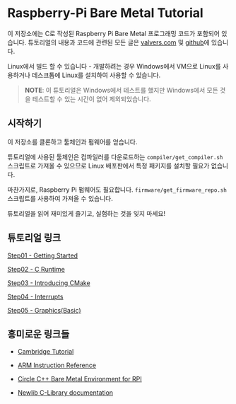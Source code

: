 # Raspberry-Pi Bare Metal Tutorial

이 저장소에는 C로 작성된 Raspberry Pi Bare Metal 프로그래밍 코드가 포함되어 있습니다. 튜토리얼의 내용과 코드에 관련된 모든 글은 [valvers.com](https://www.valvers.com/open-software/raspberry-pi/bare-metal-programming-in-c) 및 [github](https://github.com/BrianSidebotham/arm-tutorial-rpi)에 있습니다.

Linux에서 빌드 할 수 있습니다 - 개발하려는 경우 Windows에서 VM으로 Linux를 사용하거나 데스크톱에 Linux를 설치하여 사용할 수 있습니다.

> **NOTE**: 이 튜토리얼은 Windows에서 테스트를 했지만 Windows에서 모든 것을 테스트할 수 있는 시간이 없어 제외되었습니다.

## 시작하기

이 저장소를 클론하고 툴체인과 펌웨어를 얻습니다.

튜토리얼에 사용된 툴체인은 컴파일러를 다운로드하는 `compiler/get_compiler.sh` 스크립트로 가져올 수 있으므로 Linux 배포판에서 특정 패키지를 설치할 필요가 없습니다.

마찬가지로, Raspberry Pi 펌웨어도 필요합니다. `firmware/get_firmware_repo.sh` 스크립트를 사용하여 가져올 수 있습니다.

튜토리얼을 읽어 재미있게 즐기고, 실험하는 것을 잊지 마세요!

## 튜토리얼 링크

[Step01 - Getting Started](/part-1/readme.md)

[Step02 - C Runtime](/part-2/readme.md)

[Step03 - Introducing CMake](/part-3/readme.md)

[Step04 - Interrupts](/part-4/readme.md)

[Step05 - Graphics(Basic)](/part-5/readme.md)

## 흥미로운 링크들

- [Cambridge Tutorial](http://www.cl.cam.ac.uk/projects/raspberrypi/tutorials/os/index.html)

- [ARM Instruction Reference](http://infocenter.arm.com/help/topic/com.arm.doc.qrc0001l/QRC0001_UAL.pdf)

- [Circle C++ Bare Metal Environment for RPI](https://github.com/rsta2/circle)

- [Newlib C-Library documentation](https://sourceware.org/newlib/libc.html)
